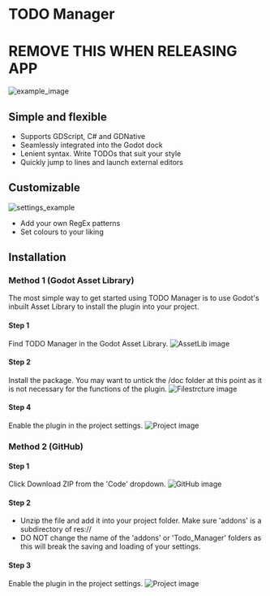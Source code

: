 # TODO Manager
# REMOVE THIS WHEN RELEASING APP
 
 ![example_image](https://github.com/OrigamiDev-Pete/TODO_Manager/blob/main/addons/Todo_Manager/doc/images/example1.png)
 
## Simple and flexible
- Supports GDScript, C# and GDNative
- Seamlessly integrated into the Godot dock
- Lenient syntax. Write TODOs that suit your style
- Quickly jump to lines and launch external editors

## Customizable
![settings_example](https://github.com/OrigamiDev-Pete/TODO_Manager/blob/main/addons/Todo_Manager/doc/images/example2.png)
- Add your own RegEx patterns
- Set colours to your liking

## Installation
### Method 1 (Godot Asset Library)
The most simple way to get started using TODO Manager is to use Godot's inbuilt Asset Library to install the plugin into your project.
#### Step 1
Find TODO Manager in the Godot Asset Library.
![AssetLib image](https://github.com/OrigamiDev-Pete/TODO_Manager/blob/main/addons/Todo_Manager/doc/images/Instruct1.png)

#### Step 2
Install the package. You may want to untick the /doc folder at this point as it is not necessary for the functions of the plugin.
![Filestrcture image](https://github.com/OrigamiDev-Pete/TODO_Manager/blob/main/addons/Todo_Manager/doc/images/Instruct3.png)

#### Step 4
Enable the plugin in the project settings.
![Project image](https://github.com/OrigamiDev-Pete/TODO_Manager/blob/main/addons/Todo_Manager/doc/images/Instruct4.png)

### Method 2 (GitHub)
#### Step 1
Click Download ZIP from the 'Code' dropdown.
![GitHub image](https://github.com/OrigamiDev-Pete/TODO_Manager/blob/main/addons/Todo_Manager/doc/images/Instruct5.png)

#### Step 2
- Unzip the file and add it into your project folder. Make sure 'addons' is a subdirectory of res://
- DO NOT change the name of the 'addons' or 'Todo_Manager' folders as this will break the saving and loading of your settings.

#### Step 3
Enable the plugin in the project settings.
![Project image](https://github.com/OrigamiDev-Pete/TODO_Manager/blob/main/addons/Todo_Manager/doc/images/Instruct4.png)
